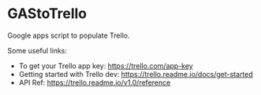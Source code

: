 # GAStoTrello
Google apps script to populate Trello.

Some useful links:
* To get your Trello app key: https://trello.com/app-key
* Getting started with Trello dev: https://trello.readme.io/docs/get-started
* API Ref: https://trello.readme.io/v1.0/reference
